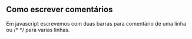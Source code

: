 

## Como escrever comentários

Em javascript escrevemos com duas barras para comentário de uma linha ou /* */ para varias linhas.